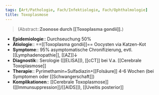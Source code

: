 ```yaml
---
tags: [Art/Pathologie, Fach/Infektiologie, Fach/Ophthalmologie]
title: Toxoplasmose
---
```

> (Abstract::**Zoonose durch [[Toxoplasma gondii]].**)
- **Epidemiologie**:: Durchseuchung 50%
- **Ätiologie**:: ==[[Toxoplasma gondii]]== Oocysten via Katzen-Kot
- **Symptome**:: 95% asymptomatische Chronifizierung, evtl. [[Lymphadenopathie]], [[AZ]]↓ 
- **Diagnostik**:: Serologie ([[ELISA]]), [[cCT]] bei V.a. [[Cerebrale Toxoplasmose]]
- **Therapie**:: Pyrimethamin+Sulfadiazin+[[Folsäure]] 4-6 Wochen (bei Symptomen oder [[Schwangerschaft]])
- **Komplikationen**:: [[Cerebrale Toxoplasmose]] ([[Immunsuppression]]/[[AIDS]]), [[Uveitis posterior]]